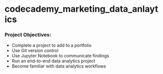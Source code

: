 # codecademy_marketing_data_anlaytics

### Project Objectives:
* Complete a project to add to a portfolio
* Use Git version control
* Use Jupyter Notebook to communicate findings
* Run an end-to-end data analytics project
* Become familiar with data analytics workflows
